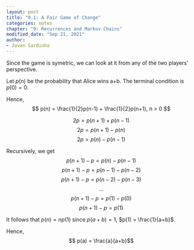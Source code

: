 ```yaml
---
layout: post
title: "9.1: A Fair Game of Change"
categories: notes
chapter: "9: Recurrences and Markov Chains"
modified_date: "Sep 21, 2021"
author:
- Jovan Sardinha
---
```


Since the game is symetric, we can look at it from any of the two players' perspective.

Let $p(n)$ be the probability that Alice wins a+b.
The terminal condition is $p(0) = 0$.

Hence,
$$ p(n) = \frac{1}{2}p(n-1) + \frac{1}{2}p(n+1), n > 0 $$

$$2p = p(n+1) + p(n-1)$$
$$2p = p(n+1) - p(n)$$
$$2p = p(n) - p(n-1)$$

Recursively, we get
$$ p(n+1) - p = p(n) - p(n-1)$$
$$ p(n+1) - p = p(n-1) - p(n-2)$$
$$ p(n+1) - p = p(n-2) - p(n-3)$$
$$ ... $$
$$ p(n+1) - p = p(1) - p(0)$$
$$ p(n+1) - p = p(1)$$

It follows that $p(n) = np(1)$ since $p(a+b) = 1$, $p(1) = \frac{1}{a+b}$.

Hence,
$$ p(a) = \frac{a}{a+b}$$
